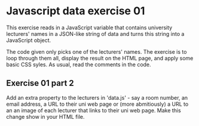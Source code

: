 # Javascript data exercise 01

This exercise reads in a JavaScript variable that contains university lecturers' names in a JSON-like string of data and turns this string into a JavaScript object.

The code given only picks one of the lecturers' names. The exercise is to loop through them all, display the result on the HTML page, and apply some basic CSS syles. As usual, read the comments in the code.

## Exercise 01 part 2

Add an extra property to the lecturers in 'data.js' - say a room number, an email address, a URL to their uni web page or (more abmitiously) a URL to an an image of each lecturer that links to their uni web page. Make this change show in your HTML file.